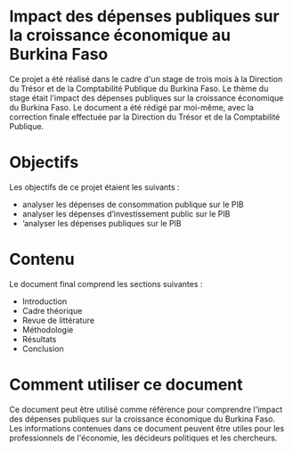 # Impact des dépenses publiques sur la croissance économique au Burkina Faso
Ce projet a été réalisé dans le cadre d'un stage de trois mois à la Direction du Trésor et de la Comptabilité Publique du Burkina Faso. Le thème du stage était l'impact des dépenses publiques sur la croissance économique du Burkina Faso.
Le document a été rédigé par moi-même, avec la correction finale effectuée par la Direction du Trésor et de la Comptabilité Publique.
# Objectifs
Les objectifs de ce projet étaient les suivants :
- analyser les dépenses de consommation publique sur le PIB
- analyser les dépenses d’investissement public sur le PIB
- ’analyser les dépenses publiques sur le PIB
# Contenu
Le document final comprend les sections suivantes :
- Introduction
- Cadre théorique
- Revue de littérature
- Méthodologie
- Résultats
- Conclusion
# Comment utiliser ce document
Ce document peut être utilisé comme référence pour comprendre l'impact des dépenses publiques sur la croissance économique du Burkina Faso. Les informations contenues dans ce document peuvent être utiles pour les professionnels de l'économie, les décideurs politiques et les chercheurs.
